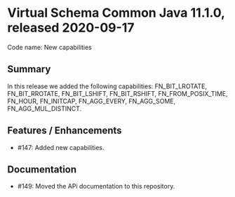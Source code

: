 # Virtual Schema Common Java 11.1.0, released 2020-09-17

Code name: New capabilities

## Summary

In this release we added the following capabilities: 
FN_BIT_LROTATE, FN_BIT_RROTATE, FN_BIT_LSHIFT, FN_BIT_RSHIFT, FN_FROM_POSIX_TIME, FN_HOUR, FN_INITCAP, FN_AGG_EVERY, FN_AGG_SOME, FN_AGG_MUL_DISTINCT.  
                                                     
## Features / Enhancements

* #147: Added new capabilities.

## Documentation

* #149: Moved the APi documentation to this repository.